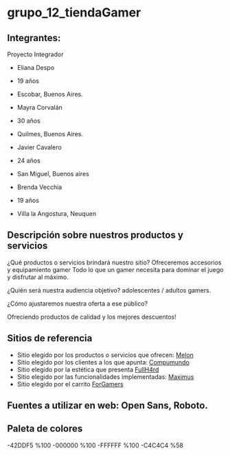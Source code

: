 # grupo_12_tiendaGamer
## Integrantes:
Proyecto Integrador
 
- Eliana Despo
- 19 años
- Escobar, Buenos Aires.

- Mayra Corvalán
- 30 años
- Quilmes, Buenos Aires.

- Javier Cavalero
- 24 años
- San Miguel, Buenos aires

-  Brenda Vecchia
-  19 años
-  Villa la Angostura, Neuquen

## Descripción sobre nuestros productos y servicios
¿Qué productos o servicios brindará nuestro sitio? 
Ofreceremos accesorios y equipamiento gamer
Todo lo que un gamer necesita para dominar el juego y disfrutar al máximo.

¿Quién será nuestra audiencia
objetivo?
adolescentes / adultos gamers.

¿Cómo ajustaremos nuestra oferta a ese público?

Ofreciendo productos de calidad y los mejores descuentos!

## Sitios de referencia

- Sitio elegido por los productos o servicios que ofrecen: [Melon](https://www.melonstore.com.ar/?gclid=Cj0KCQjw0K-HBhDDARIsAFJ6UGihj86XNax0PGErzI8W8Vp1TQ8B_Tn3BCoNf-qlHf4ovjX8JiKb4LAaAndUEALw_wcB)
- Sitio elegido por los clientes a los que apunta: [Compumundo](https://www.compumundo.com.ar/)
- Sitio elegido por la estética que presenta [FullH4rd](https://www.fullh4rd.com.ar/)
- Sitio elegido por las funcionalidades implementadas: [Maximus](https://www.maximus.com.ar/DETALLE/Mouse-Inalambrico-Trust-Yvi-Blue/ITEM_ID=6688/maximus.aspx?PN=19663?GTIN=8713439196634)
- Sitio elegido por el carrito [ForGamers](https://www.for-gamers.com.ar/)

## Fuentes a utilizar en web: Open Sans, Roboto.

## Paleta de colores
-42DDF5 %100
-000000 %100
-FFFFFF %100
-C4C4C4 %58
